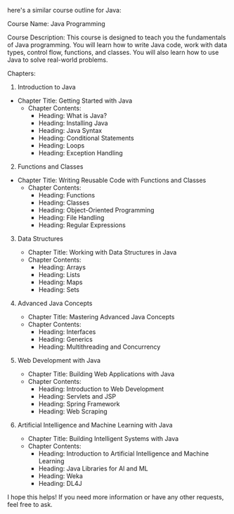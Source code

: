here's a similar course outline for Java:

Course Name: Java Programming

Course Description: This course is designed to teach you the fundamentals of Java programming. You will learn how to write Java code, work with data types, control flow, functions, and classes. You will also learn how to use Java to solve real-world problems.

Chapters:
1. Introduction to Java
- Chapter Title: Getting Started with Java
   - Chapter Contents:
      - Heading: What is Java?
      - Heading: Installing Java
      - Heading: Java Syntax
      - Heading: Conditional Statements
      - Heading: Loops
      - Heading: Exception Handling

2. Functions and Classes
- Chapter Title: Writing Reusable Code with Functions and Classes
   - Chapter Contents:
      - Heading: Functions
      - Heading: Classes
      - Heading: Object-Oriented Programming
      - Heading: File Handling
      - Heading: Regular Expressions

3. Data Structures
   - Chapter Title: Working with Data Structures in Java
   - Chapter Contents:
      - Heading: Arrays
      - Heading: Lists
      - Heading: Maps
      - Heading: Sets

4. Advanced Java Concepts
   - Chapter Title: Mastering Advanced Java Concepts
   - Chapter Contents:
      - Heading: Interfaces
      - Heading: Generics
      - Heading: Multithreading and Concurrency

5. Web Development with Java
   - Chapter Title: Building Web Applications with Java
   - Chapter Contents:
      - Heading: Introduction to Web Development
      - Heading: Servlets and JSP
      - Heading: Spring Framework
      - Heading: Web Scraping

6. Artificial Intelligence and Machine Learning with Java
   - Chapter Title: Building Intelligent Systems with Java
   - Chapter Contents:
      - Heading: Introduction to Artificial Intelligence and Machine Learning
      - Heading: Java Libraries for AI and ML
      - Heading: Weka
      - Heading: DL4J

I hope this helps! If you need more information or have any other requests, feel free to ask.